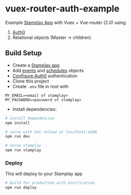 # vuex-router-auth-example

Example [Stamplay App][3] with Vuex + Vue-router *(2.0)* using 
 
  1. [Auth0][0]
  2. Relational objects (Master -> children)
  

## Build Setup

 - Create a [Stamplay app][3] 
 - Add [events][1] and [schedules][2] objects
 - [Configure Auth0][0] authentication
 - Clone this project
 - Create `.env` file in root with
 
```
MY_EMAIL=<email of stamplay>
MY_PASSWORD=<password of stamplay>
```
 
 - Install dependencies:

``` bash
# install dependencies
npm install

# serve with hot reload at localhost:4200
npm run dev

# serve stamplay
npm run stamplay
```

### Deploy

This will deploy to your Stamplay app

```bash
# build for production with minification
npm run deploy
```

[0]: http://docs.stamplay.com/?lang=shell#auth0
[1]: http://i.imgur.com/hH7HVGI.png
[2]: http://i.imgur.com/PEgvZ0J.png
[3]: https://editor.stamplay.com/register?refCode=946b096a
